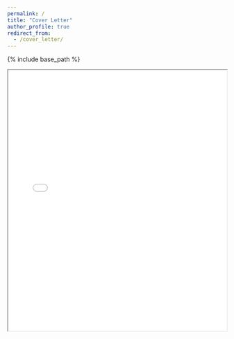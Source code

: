 ```yaml
---
permalink: /
title: "Cover Letter"
author_profile: true
redirect_from: 
  - /cover_letter/
---
```

{% include base_path %}

<iframe src="/files/cover_letter.pdf" width="100%" height="600px">
    This browser does not support PDFs. Please download the PDF to view it: 
    <a href="/assets/pdfs/yourfile.pdf">Download PDF</a>.
</iframe>
